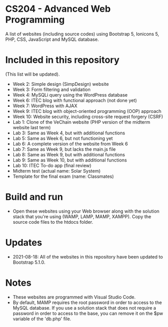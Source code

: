 # CS204 - Advanced Web Programming
A list of websites (including source codes) using Bootstrap 5, Ionicons 5, PHP, CSS, JavaScript and MySQL database.
# Included in this repository
(This list will be updated).
+ Week 2: Simple design (SimpDesign) website
+ Week 3: Form filtering and validation
+ Week 4: MySQLi query using the WordPress database
+ Week 6: ITEC blog with functional approach (not done yet)
+ Week 7: WordPress with AJAX
+ Week 9: ITEC blog with object-oriented programming (OOP) approach
+ Week 10: Website security, including cross-site request forgery (CSRF)
+ Lab 1: Clone of the VeChain website (PHP version of the midterm website last term)
+ Lab 3: Same as Week 4, but with additional functions
+ Lab 5: Same as Week 6, but not functioning yet
+ Lab 6: A complete version of the website from Week 6
+ Lab 7: Same as Week 9, but lacks the main.js file
+ Lab 8: Same as Week 9, but with additional functions
+ Lab 9: Same as Week 10, but with additional functions
+ Lab 10: ITEC To-do app (final review)
+ Midterm test (actual name: Solar System)
+ Template for the final exam (name: Classmates)
# Build and run
- Open these websites using your Web browser along with the solution stack that you're using (WAMP, LAMP, MAMP, XAMPP). Copy the source code files to the htdocs folder.
# Updates
+ 2021-08-18: All of the websites in this repository have been updated to Bootstrap 5.1.0.
# Notes
- These websites are programmed with Visual Studio Code.
- By default, MAMP requires the root password in order to access to the MySQL database. If you use a solution stack that does not require a password in order to access to the base, you can remove it on the $pw variable of the 'db.php' file.

